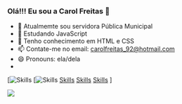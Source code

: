 ### Olá!!! Eu sou a Carol Freitas 👋


- 🔭 Atualmemte sou servidora Pública Municipal
- 🌱 Estudando JavaScript 
- 🌱 Tenho conhecimento em HTML e CSS
- 📫 Contate-me no email: carolfreitas_92@hotmail.com
- 😄 Pronouns: ela/dela
- 
[![Skills](https://img.shields.io/badge/HTML5-E34F26?style=for-the-badge&logo=html5&logoColor=white;https://img.shields.io/badge/CSS-239120?&style=for-the-badge&logo=css3&logoColor=white;https://img.shields.io/badge/CSS-239120?&style=for-the-badge&logo=css3&logoColor=white;https://img.shields.io/badge/JavaScript-F7DF1E?style=for-the-badge&logo=javascript&logoColor=black;https://img.shields.io/badge/React-20232A?style=for-the-badge&logo=react&logoColor=61DAFB)
	[![Skills](https://img.shields.io/badge/CSS-239120?&style=for-the-badge&logo=css3&logoColor=white)
  	[Skills](https://img.shields.io/badge/JavaScript-F7DF1E?style=for-the-badge&logo=javascript&logoColor=black)
    [Skills](https://img.shields.io/badge/Python-3776AB?style=for-the-badge&logo=python&logoColor=white)
      	[Skills](https://img.shields.io/badge/React-20232A?style=for-the-badge&logo=react&logoColor=61DAFB)
]

<picture>
<source 
  srcset="https://github-readme-stats.vercel.app/api?username=carolinefreitasalegre&show_icons=true&theme=dark"
  media="(prefers-color-scheme: dark)"
/>
<source
  srcset="https://github-readme-stats.vercel.app/api?username=carolinefreitasalegre&show_icons=true"
  media="(prefers-color-scheme: light), (prefers-color-scheme: no-preference)"
/>
<img src="https://github-readme-stats.vercel.app/api?username=carolinefreitasalegre&show_icons=true" />
</picture>

	
